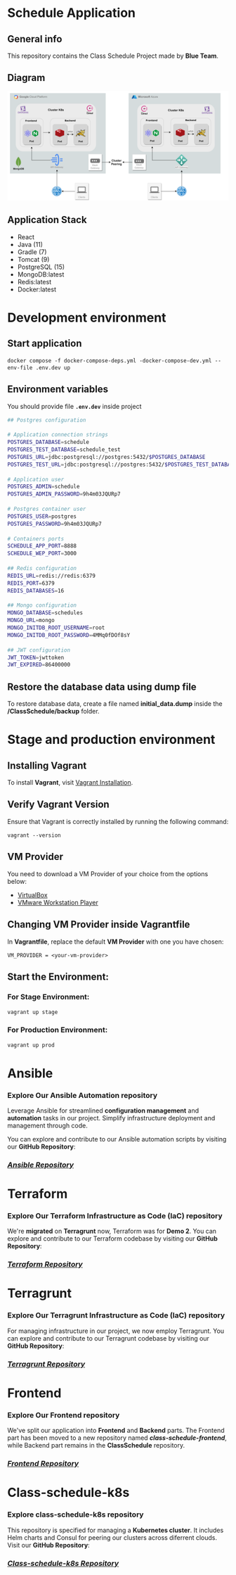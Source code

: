 # **Schedule Application**
## General info
This repository contains the Class Schedule Project made by **Blue Team**.

## Diagram 

<img src="./app_diagram_400dpi.png" alt= “” width="" height="">
<!-- ![app diagram](https://github.com/BlueTeam2/ClassSchedule/blob/main/app_diagram_with_backgroud.png) -->

## Application Stack

- React
- Java (11)
- Gradle (7)
- Tomcat (9)
- PostgreSQL (15)
- MongoDB:latest
- Redis:latest
- Docker:latest

# **Development environment**
## Start application

    docker compose -f docker-compose-deps.yml -docker-compose-dev.yml --env-file .env.dev up

## Environment variables
You should provide file **`.env.dev`** inside project
```bash
## Postgres configuration

# Application connection strings
POSTGRES_DATABASE=schedule
POSTGRES_TEST_DATABASE=schedule_test
POSTGRES_URL=jdbc:postgresql://postgres:5432/$POSTGRES_DATABASE
POSTGRES_TEST_URL=jdbc:postgresql://postgres:5432/$POSTGRES_TEST_DATABASE

# Application user
POSTGRES_ADMIN=schedule
POSTGRES_ADMIN_PASSWORD=9h4m03JQURp7

# Postgres container user
POSTGRES_USER=postgres
POSTGRES_PASSWORD=9h4m03JQURp7

# Containers ports
SCHEDULE_APP_PORT=8888
SCHEDULE_WEP_PORT=3000

## Redis configuration
REDIS_URL=redis://redis:6379
REDIS_PORT=6379
REDIS_DATABASES=16

## Mongo configuration
MONGO_DATABASE=schedules
MONGO_URL=mongo
MONGO_INITDB_ROOT_USERNAME=root
MONGO_INITDB_ROOT_PASSWORD=4MMq0fDOf8sY

## JWT configuration
JWT_TOKEN=jwttoken
JWT_EXPIRED=86400000
```

## Restore the database data using dump file
To restore database data, create a file named **initial_data.dump** inside the **/ClassSchedule/backup** folder.


# **Stage and production environment**
## Installing Vagrant
To install **Vagrant**, visit [Vagrant Installation](https://developer.hashicorp.com/vagrant/install).

## Verify Vagrant Version
Ensure that Vagrant is correctly installed by running the following command:

    vagrant --version


## VM Provider
You need to download a VM Provider of your choice from the options below:

- [VirtualBox](https://www.virtualbox.org)
- [VMware Workstation Player](https://www.vmware.com/products/workstation-player/workstation-player-evaluation.html)


## Changing VM Provider inside Vagrantfile
In **Vagrantfile**, replace the default **VM Provider** with one you have chosen:

    VM_PROVIDER = <your-vm-provider>

## Start the Environment:
### For Stage Environment:

    vagrant up stage
### For Production Environment:

    vagrant up prod

# **Ansible** 
### Explore Our Ansible Automation repository

Leverage Ansible for streamlined **configuration management** and **automation** tasks in our project. Simplify infrastructure deployment and management through code.

You can explore and contribute to our Ansible automation scripts by visiting our **GitHub Repository**:

### *[Ansible Repository](https://github.com/BlueTeam2/awx-ansible)*

# **Terraform**
### Explore Our Terraform Infrastructure as Code (IaC) repository

We're **migrated** on **Terragrunt** now, Terraform was for **Demo 2**. 
You can explore and contribute to our Terraform codebase by visiting our **GitHub Repository**:

### *[Terraform Repository](https://github.com/BlueTeam2/terraform-live.git)*

# **Terragrunt**
### Explore Our Terragrunt Infrastructure as Code (IaC) repository

For managing infrastructure in our project, we now employ Terragrunt. You can explore and contribute to our Terragrunt codebase by visiting our **GitHub Repository**:

### *[Terragrunt Repository](https://github.com/BlueTeam2/terragrunt-live.git)*

# **Frontend**
### Explore Our Frontend repository

We've split our application into **Frontend** and **Backend** parts. The Frontend part has been moved to a new repository named ***class-schedule-frontend***, while Backend part remains in the **ClassSchedule** repository.

### *[Frontend Repository](https://github.com/BlueTeam2/class-schedule-frontend)*

# **Class-schedule-k8s**

### Explore class-schedule-k8s repository
This repository is specified for managing a **Kubernetes cluster**. It includes Helm charts and Consul for peering our clusters across diferrent clouds. Visit our **GitHub Repository**:

### *[Class-schedule-k8s Repository](https://github.com/BlueTeam2/class-schedule-k8s.git)*
